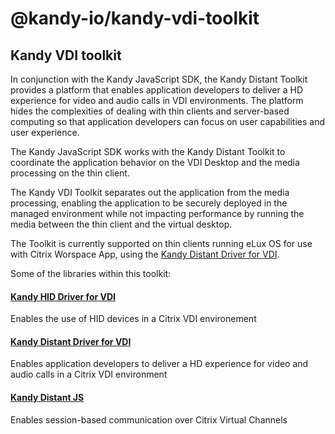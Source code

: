 # @kandy-io/kandy-vdi-toolkit
## Kandy VDI toolkit

In conjunction with the Kandy JavaScript SDK, the Kandy Distant Toolkit provides a platform that enables application developers to deliver a HD experience for video and audio calls in VDI environments. The platform hides the complexities of dealing with thin clients and server-based computing so that application developers can focus on user capabilities and user experience.

The Kandy JavaScript SDK works with the Kandy Distant Toolkit to coordinate the application behavior on the VDI Desktop and the media processing on the thin client.

The Kandy VDI Toolkit separates out the application from the media processing, enabling the application to be securely deployed in the managed environment while not impacting performance by running the media between the thin client and the virtual desktop.

The Toolkit is currently supported on thin clients running eLux OS for use with Citrix Worspace App, using the [Kandy Distant Driver for VDI](https://github.com/Kandy-IO/kandy-distant-vdi/).

Some of the libraries within this toolkit:

#### [Kandy HID Driver for VDI](https://github.com/Kandy-IO/kandy-hid-vdi/)

Enables the use of HID devices in a Citrix VDI environement

#### [Kandy Distant Driver for VDI](https://github.com/Kandy-IO/kandy-distant-vdi/)

Enables application developers to deliver a HD experience for video and audio calls in a Citrix VDI environment

#### [Kandy Distant JS](https://github.com/Kandy-IO/kandy-distant-js/)

Enables session-based communication over Citrix Virtual Channels
